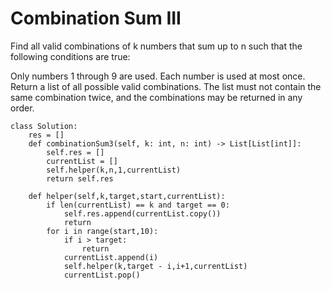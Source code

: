 # Combination Sum III


Find all valid combinations of k numbers that sum up to n such that the following conditions are true:

Only numbers 1 through 9 are used.
Each number is used at most once.
Return a list of all possible valid combinations. The list must not contain the same combination twice, and the combinations may be returned in any order.

```
class Solution:
    res = []
    def combinationSum3(self, k: int, n: int) -> List[List[int]]:
        self.res = []
        currentList = []
        self.helper(k,n,1,currentList)
        return self.res
    
    def helper(self,k,target,start,currentList):
        if len(currentList) == k and target == 0:
            self.res.append(currentList.copy())
            return
        for i in range(start,10):
            if i > target:
                return
            currentList.append(i)
            self.helper(k,target - i,i+1,currentList)
            currentList.pop()
```

